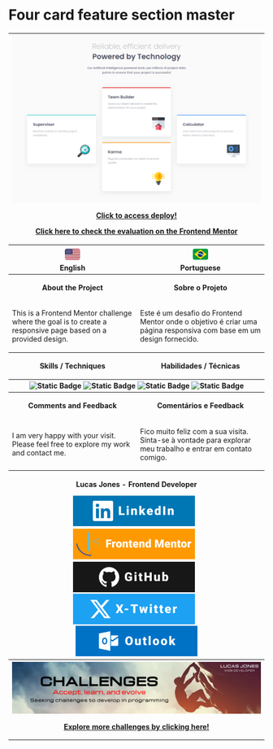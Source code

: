 # Four card feature section master

<table>
    <tr>
    <th colspan="2">
    <a href="https://lucasjcfreire.github.io/challenges/frontend-mentor/01-newbie/four-card-feature-section-master/" title="Click to access deploy">
      <img src="./src/images/preview.png" />
      <p>Click to access deploy!</p>
    </a>
    <a href="https://www.frontendmentor.io/solutions/quality-class-names-css-variables-and-meticulous-organization-8znJHbRod-" title="Click to access deploy">
      <p>Click here to check the evaluation on the Frontend Mentor</p>
    </a>
    </th>
  </tr>
  <tr>
    <th style="width: 50%;">
      <img src="https://raw.githubusercontent.com/LucasJCFreire/LucasJCFreire/main/assets/images/usa.svg" alt="USA Flag" title="English" style="width: 30px;"><br>
      English
    </th>
    <th style="width: 50%;">
      <img src="https://raw.githubusercontent.com/LucasJCFreire/LucasJCFreire/main/assets/images/brazil.svg" alt="Brazil Flag" title="Portuguese" style="width: 30px;"><br>
      Portuguese
    </th>
  </tr>
  <tr>
    <th><p>About the Project</p></th>
    <th><p>Sobre o Projeto</p></th>
  </tr>
  <tr>
    <td><p>This is a Frontend Mentor challenge where the goal is to create a responsive page based on a provided design.</p></td>
    <td><p>Este é um desafio do Frontend Mentor onde o objetivo é criar uma página responsiva com base em um design fornecido.</p></td>
  </tr>
  <tr>
    <th><p>Skills / Techniques</p></th>
    <th><p>Habilidades / Técnicas</p></th>
  </tr>
<tr>
  <th colspan="2">
    <img alt="Static Badge" src="https://img.shields.io/badge/HTML-E34F26?style=flat-square&logo=html5&logoColor=white">
    <img alt="Static Badge" src="https://img.shields.io/badge/CSS-1DA1F2?style=flat-square&logo=tailwind-css&logoColor=white">
    <img alt="Static Badge" src="https://img.shields.io/badge/Flexbox-1DA1F2?style=flat-square&logo=css3&logoColor=white">
    <img alt="Static Badge" src="https://img.shields.io/badge/Responsive%20Design-1DA1F2?style=flat-square&logo=css3&logoColor=white">
  </th>
</tr>
  <tr>
    <th><p>Comments and Feedback</p></th>
    <th><p>Comentários e Feedback</p></th>
  </tr>
  <tr>
    <td><p>I am very happy with your visit. Please feel free to explore my work and contact me.</p></td>
    <td><p>Fico muito feliz com a sua visita. Sinta-se à vontade para explorar meu trabalho e entrar em contato comigo.</p></td>
  </tr>
  <tr>
    <th colspan="2">
      <p>Lucas Jones - Frontend Developer</p>
      <a href="https://www.linkedin.com/in/LucasJCFreire" title="LinkedIn Profile"><img src="https://raw.githubusercontent.com/LucasJCFreire/LucasJCFreire/main/assets/images/linkedin_small.svg" alt="LinkedIn Profile" style="margin-right: 10px;"></a>
      <a href="https://www.frontendmentor.io/profile/LucasJCFreire" title="Frontend Mentor Profile"><img src="https://raw.githubusercontent.com/LucasJCFreire/LucasJCFreire/main/assets/images/frontendmentor_small.svg" alt="Frontend Mentor Profile" style="margin-right: 10px;"></a>
      <a href="https://github.com/LucasJCFreire" title="GitHub Profile"><img src="https://raw.githubusercontent.com/LucasJCFreire/LucasJCFreire/main/assets/images/github_small.svg" alt="GitHub Profile" style="margin-right: 10px;"></a>
      <a href="https://x.com/LucasJCFreire" title="X Profile"><img src="https://raw.githubusercontent.com/LucasJCFreire/LucasJCFreire/main/assets/images/x_small.svg" alt="X Profile" style="margin-right: 10px;"></a>
      <a href="mailto:lucasjcfreire@outlook.com" title="Outlook mail"><img src="https://raw.githubusercontent.com/LucasJCFreire/LucasJCFreire/main/assets/images/outlook_small.svg" alt="Outlook mail"></a>
    </th>
  </tr>
  <tr>
    <th colspan="2">
      <a href="https://github.com/LucasJCFreire/challenges" title="Explore more challenges by clicking here">
        <img src="https://raw.githubusercontent.com/LucasJCFreire/LucasJCFreire/main/assets/images/challenges_main.png" alt="Challenges Banner"/>
        <p>Explore more challenges by clicking here!</p>
      </a>
    </th>
  </tr>
</table>
